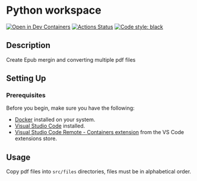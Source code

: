 # Python workspace
[![Open in Dev Containers](https://img.shields.io/static/v1?label=Dev%20Containers&message=Open&color=blue&logo=visualstudiocode)](https://vscode.dev/redirect?url=vscode://ms-vscode-remote.remote-containers/cloneInVolume?url=https://github.com/gadc1996/python-workspace)
[![Actions Status](https://github.com/gadc1996/python-workspace/workflows/Lint/badge.svg)](https://github.com/gadc1996/python-workspace/actions)
[![Code style: black](https://img.shields.io/badge/code%20style-black-000000.svg)](https://github.com/psf/black)

## Description
Create Epub mergin and converting multiple pdf files

## Setting Up
### Prerequisites

Before you begin, make sure you have the following:

- [Docker](https://www.docker.com/) installed on your system.
- [Visual Studio Code](https://code.visualstudio.com/) installed.
- [Visual Studio Code Remote - Containers extension](https://marketplace.visualstudio.com/items?itemName=ms-vscode-remote.remote-containers) from the VS Code extensions store.

## Usage
Copy pdf files into `src/files` directories, files must be in alphabetical order.


